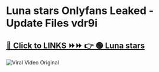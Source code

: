 
 # Luna stars Onlyfans Leaked - Update Files vdr9i

## <h2><a href="https://clipsfans.com/Luna_stars&ref=git">🔗 Click to LINKS ⏩⏩ 👉 🟢 Luna stars </a></h2>

<a href="https://clipsfans.com/Luna_stars&ref=git" rel="nofollow" data-target="animated-image.originalLink"><img src="https://i.ibb.co.com/xMMVF88/686577567.gif" alt="Viral Video Original" style="max-width: 100%; display: inline-block;" data-target="animated-image.originalImage"></a>

